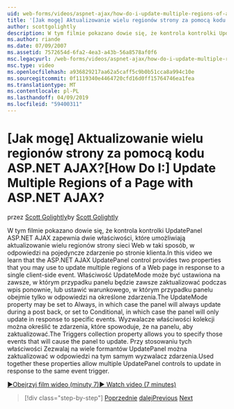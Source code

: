 ```yaml
---
uid: web-forms/videos/aspnet-ajax/how-do-i-update-multiple-regions-of-a-page-with-aspnet-ajax
title: '[Jak mogę] Aktualizowanie wielu regionów strony za pomocą kodu ASP.NET AJAX? | Microsoft Docs'
author: scottgolightly
description: W tym filmie pokazano dowie się, że kontrola kontrolki UpdatePanel ASP.NET AJAX zapewnia dwie właściwości, które umożliwiają aktualizowanie wielu regionów strony sieci Web w respons...
ms.author: riande
ms.date: 07/09/2007
ms.assetid: 7572654d-6fa2-4ea3-a43b-56a8578af0f6
msc.legacyurl: /web-forms/videos/aspnet-ajax/how-do-i-update-multiple-regions-of-a-page-with-aspnet-ajax
msc.type: video
ms.openlocfilehash: a936829217aa62a5caff5c9b0b51cca8a994c10e
ms.sourcegitcommit: 0f1119340e4464720cfd16d0ff15764746ea1fea
ms.translationtype: MT
ms.contentlocale: pl-PL
ms.lasthandoff: 04/09/2019
ms.locfileid: "59400311"
---
```

# <a name="how-do-i-update-multiple-regions-of-a-page-with-aspnet-ajax"></a><span data-ttu-id="4e6e4-104">[Jak mogę] Aktualizowanie wielu regionów strony za pomocą kodu ASP.NET AJAX?</span><span class="sxs-lookup"><span data-stu-id="4e6e4-104">[How Do I:] Update Multiple Regions of a Page with ASP.NET AJAX?</span></span>

<span data-ttu-id="4e6e4-105">przez [Scott Golightly](https://github.com/scottgolightly)</span><span class="sxs-lookup"><span data-stu-id="4e6e4-105">by [Scott Golightly](https://github.com/scottgolightly)</span></span>

<span data-ttu-id="4e6e4-106">W tym filmie pokazano dowie się, że kontrola kontrolki UpdatePanel ASP.NET AJAX zapewnia dwie właściwości, które umożliwiają aktualizowanie wielu regionów strony sieci Web w taki sposób, w odpowiedzi na pojedyncze zdarzenie po stronie klienta.</span><span class="sxs-lookup"><span data-stu-id="4e6e4-106">In this video we learn that the ASP.NET AJAX UpdatePanel control provides two properties that you may use to update multiple regions of a Web page in response to a single client-side event.</span></span> <span data-ttu-id="4e6e4-107">Właściwość UpdateMode może być ustawiona na zawsze, w którym przypadku panelu będzie zawsze zaktualizować podczas wpis ponownie, lub ustawić warunkowego, w którym przypadku panelu obejmie tylko w odpowiedzi na określone zdarzenia.</span><span class="sxs-lookup"><span data-stu-id="4e6e4-107">The UpdateMode property may be set to Always, in which case the panel will always update during a post back, or set to Conditional, in which case the panel will only update in response to specific events.</span></span> <span data-ttu-id="4e6e4-108">Wyzwalacze właściwości kolekcji można określić te zdarzenia, które spowoduje, że na panelu, aby zaktualizować.</span><span class="sxs-lookup"><span data-stu-id="4e6e4-108">The Triggers collection property allows you to specify those events that will cause the panel to update.</span></span> <span data-ttu-id="4e6e4-109">Przy stosowaniu tych właściwości Zezwalaj na wiele formantów UpdatePanel można zaktualizować w odpowiedzi na tym samym wyzwalacz zdarzenia.</span><span class="sxs-lookup"><span data-stu-id="4e6e4-109">Used together these properties allow multiple UpdatePanel controls to update in response to the same event trigger.</span></span>

[<span data-ttu-id="4e6e4-110">&#9654;Obejrzyj film wideo (minuty 7)</span><span class="sxs-lookup"><span data-stu-id="4e6e4-110">&#9654; Watch video (7 minutes)</span></span>](https://channel9.msdn.com/Blogs/ASP-NET-Site-Videos/how-do-i-update-multiple-regions-of-a-page-with-aspnet-ajax)

> [!div class="step-by-step"]
> <span data-ttu-id="4e6e4-111">[Poprzednie](how-do-i-implement-the-ajax-after-processing-pattern.md)
> [dalej](how-do-i-choose-between-methods-of-ajax-page-updates.md)</span><span class="sxs-lookup"><span data-stu-id="4e6e4-111">[Previous](how-do-i-implement-the-ajax-after-processing-pattern.md)
[Next](how-do-i-choose-between-methods-of-ajax-page-updates.md)</span></span>
